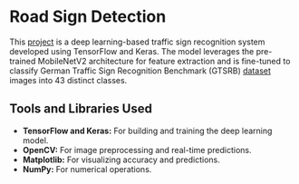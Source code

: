 # Road Sign Detection

This [project](https://github.com/nasim-raj-laskar/pyth-30/blob/main/Python%2030/Road-Sign-detection/main.ipynb) is a deep learning-based traffic sign recognition system developed using TensorFlow and Keras. The model leverages the pre-trained MobileNetV2 architecture for feature extraction and is fine-tuned to classify German Traffic Sign Recognition Benchmark (GTSRB) [dataset](https://github.com/nasim-raj-laskar/pyth-30/tree/main/Python%2030/Road-Sign-detection/dataset) images into 43 distinct classes.


## Tools and Libraries Used
- **TensorFlow and Keras:** For building and training the deep learning model.
- **OpenCV:** For image preprocessing and real-time predictions.
- **Matplotlib:** For visualizing accuracy and predictions.
- **NumPy:** For numerical operations.

